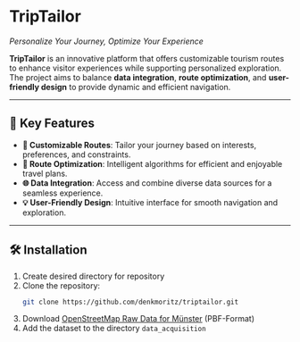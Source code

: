 # TripTailor
*Personalize Your Journey, Optimize Your Experience*

**TripTailor** is an innovative platform that offers customizable tourism routes to enhance visitor experiences while supporting personalized exploration. The project aims to balance **data integration**, **route optimization**, and **user-friendly design** to provide dynamic and efficient navigation.

---

## 🌟 **Key Features**

- **🔧 Customizable Routes**: Tailor your journey based on interests, preferences, and constraints.
- **🚀 Route Optimization**: Intelligent algorithms for efficient and enjoyable travel plans.
- **🌐 Data Integration**: Access and combine diverse data sources for a seamless experience.
- **💡 User-Friendly Design**: Intuitive interface for smooth navigation and exploration.

---

## 🛠 Installation

1. Create desired directory for repository
2. Clone the repository:
   ```bash
   git clone https://github.com/denkmoritz/triptailor.git
3. Download [OpenStreetMap Raw Data for Münster](https://opendata.stadt-muenster.de/dataset/openstreetmaps-rohdaten-f%C3%BCr-m%C3%BCnster) (PBF-Format)
4. Add the dataset to the directory `data_acquisition`